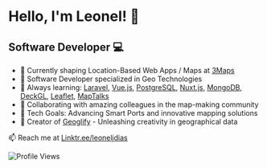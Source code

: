 # Hello, I'm Leonel! 👋

## Software Developer 💻

- 🔭 Currently shaping Location-Based Web Apps / Maps at [3Maps](https://github.com/3mapslab/)
- 💼 Software Developer specialized in Geo Technologies
- 🌱 Always learning: [Laravel](https://laravel.com/), [Vue.js](https://vuejs.org/), [PostgreSQL](https://www.postgresql.org/), [Nuxt.js](https://nuxtjs.org/), [MongoDB](https://www.mongodb.com/), [DeckGL](https://deck.gl/), [Leaflet](https://leafletjs.com/), [MapTalks](https://maptalks.org/)
- 👯 Collaborating with amazing colleagues in the map-making community
- 🥅 Tech Goals: Advancing Smart Ports and innovative mapping solutions
- 🚀 Creator of [Geoglify](https://geoglify.com/) - Unleashing creativity in geographical data

📫 Reach me at [Linktr.ee/leoneljdias](https://linktr.ee/leoneljdias)

![Profile Views](https://komarev.com/ghpvc/?username=leoneljdias&color=blue&style=flat-square)
